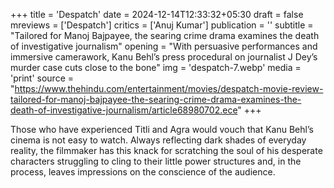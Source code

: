 +++
title = 'Despatch'
date = 2024-12-14T12:33:32+05:30
draft = false
mreviews = ['Despatch']
critics = ['Anuj Kumar']
publication = ''
subtitle = "Tailored for Manoj Bajpayee, the searing crime drama examines the death of investigative journalism"
opening = "With persuasive performances and immersive camerawork, Kanu Behl’s press procedural on journalist J Dey’s murder case cuts close to the bone"
img = 'despatch-7.webp'
media = 'print'
source = "https://www.thehindu.com/entertainment/movies/despatch-movie-review-tailored-for-manoj-bajpayee-the-searing-crime-drama-examines-the-death-of-investigative-journalism/article68980702.ece"
+++

Those who have experienced Titli and Agra would vouch that Kanu Behl’s cinema is not easy to watch. Always reflecting dark shades of everyday reality, the filmmaker has this knack for scratching the soul of his desperate characters struggling to cling to their little power structures and, in the process, leaves impressions on the conscience of the audience.
